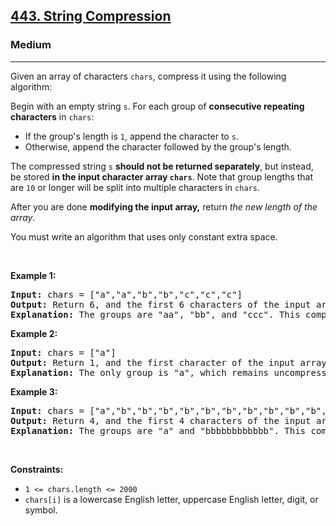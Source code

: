 <h2><a href="https://leetcode.com/problems/string-compression/">443. String Compression</a></h2><h3>Medium</h3><hr><div style="user-select: auto;"><p style="user-select: auto;">Given an array of characters <code style="user-select: auto;">chars</code>, compress it using the following algorithm:</p>

<p style="user-select: auto;">Begin with an empty string <code style="user-select: auto;">s</code>. For each group of <strong style="user-select: auto;">consecutive repeating characters</strong> in <code style="user-select: auto;">chars</code>:</p>

<ul style="user-select: auto;">
	<li style="user-select: auto;">If the group's length is <code style="user-select: auto;">1</code>, append the character to <code style="user-select: auto;">s</code>.</li>
	<li style="user-select: auto;">Otherwise, append the character followed by the group's length.</li>
</ul>

<p style="user-select: auto;">The compressed string <code style="user-select: auto;">s</code> <strong style="user-select: auto;">should not be returned separately</strong>, but instead, be stored <strong style="user-select: auto;">in the input character array <code style="user-select: auto;">chars</code></strong>. Note that group lengths that are <code style="user-select: auto;">10</code> or longer will be split into multiple characters in <code style="user-select: auto;">chars</code>.</p>

<p style="user-select: auto;">After you are done <strong style="user-select: auto;">modifying the input array,</strong> return <em style="user-select: auto;">the new length of the array</em>.</p>

<p style="user-select: auto;">You must write an algorithm that uses only constant extra space.</p>

<p style="user-select: auto;">&nbsp;</p>
<p style="user-select: auto;"><strong style="user-select: auto;">Example 1:</strong></p>

<pre style="user-select: auto;"><strong style="user-select: auto;">Input:</strong> chars = ["a","a","b","b","c","c","c"]
<strong style="user-select: auto;">Output:</strong> Return 6, and the first 6 characters of the input array should be: ["a","2","b","2","c","3"]
<strong style="user-select: auto;">Explanation:</strong> The groups are "aa", "bb", and "ccc". This compresses to "a2b2c3".
</pre>

<p style="user-select: auto;"><strong style="user-select: auto;">Example 2:</strong></p>

<pre style="user-select: auto;"><strong style="user-select: auto;">Input:</strong> chars = ["a"]
<strong style="user-select: auto;">Output:</strong> Return 1, and the first character of the input array should be: ["a"]
<strong style="user-select: auto;">Explanation:</strong> The only group is "a", which remains uncompressed since it's a single character.
</pre>

<p style="user-select: auto;"><strong style="user-select: auto;">Example 3:</strong></p>

<pre style="user-select: auto;"><strong style="user-select: auto;">Input:</strong> chars = ["a","b","b","b","b","b","b","b","b","b","b","b","b"]
<strong style="user-select: auto;">Output:</strong> Return 4, and the first 4 characters of the input array should be: ["a","b","1","2"].
<strong style="user-select: auto;">Explanation:</strong> The groups are "a" and "bbbbbbbbbbbb". This compresses to "ab12".</pre>

<p style="user-select: auto;">&nbsp;</p>
<p style="user-select: auto;"><strong style="user-select: auto;">Constraints:</strong></p>

<ul style="user-select: auto;">
	<li style="user-select: auto;"><code style="user-select: auto;">1 &lt;= chars.length &lt;= 2000</code></li>
	<li style="user-select: auto;"><code style="user-select: auto;">chars[i]</code> is a lowercase English letter, uppercase English letter, digit, or symbol.</li>
</ul>
</div>